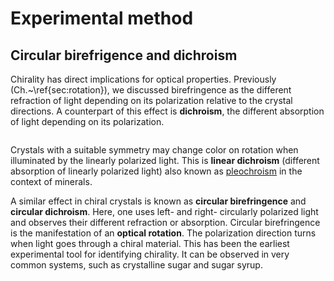 # Experimental method

## Circular birefrigence and dichroism

Chirality has direct implications for optical properties. Previously (Ch.~\ref{sec:rotation}), we discussed birefringence as the different refraction of light depending on its polarization relative to the crystal directions. A counterpart of this effect is **dichroism**, the different absorption of light depending on its polarization.
```{note} More generally, birefringence and dichroism describe anisotropy for the real and imaginary parts of the refractive index, respectively. See also Ch.~\ref{sec:reflectivity}.
```
Crystals with a suitable symmetry may change color on rotation when illuminated by the linearly polarized light. This is **linear dichroism** (different absorption of linearly polarized light) also known as [pleochroism](https://en.wikipedia.org/wiki/Pleochroism) in the context of minerals.

A similar effect in chiral crystals is known as **circular birefringence** and **circular dichroism**. Here, one uses left- and right- circularly polarized light and observes their different refraction or absorption. Circular birefringence is the manifestation of an **optical rotation**. The polarization direction turns when light goes through a chiral material. This has been the earliest experimental tool for identifying chirality. It can be observed in very common systems, such as crystalline sugar and sugar syrup.
